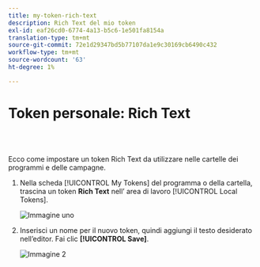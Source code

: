 ```yaml
---
title: my-token-rich-text
description: Rich Text del mio token
exl-id: eaf26cd0-6774-4a13-b5c6-1e501fa8154a
translation-type: tm+mt
source-git-commit: 72e1d29347bd5b77107da1e9c30169cb6490c432
workflow-type: tm+mt
source-wordcount: '63'
ht-degree: 1%

---
```


# Token personale: Rich Text

<br> 

Ecco come impostare un token Rich Text da utilizzare nelle cartelle dei programmi e delle campagne.

1. Nella scheda [!UICONTROL My Tokens] del programma o della cartella, trascina un token **Rich Text** nell’ area di lavoro [!UICONTROL Local Tokens].

   ![Immagine uno](/help/sky/assets/my-tokens/my-token-rich-text/my-token-rich-text-1.png)

1. Inserisci un nome per il nuovo token, quindi aggiungi il testo desiderato nell’editor. Fai clic **[!UICONTROL Save]**.

   ![Immagine 2](/help/sky/assets/my-tokens/my-token-rich-text/my-token-rich-text-2.png)
